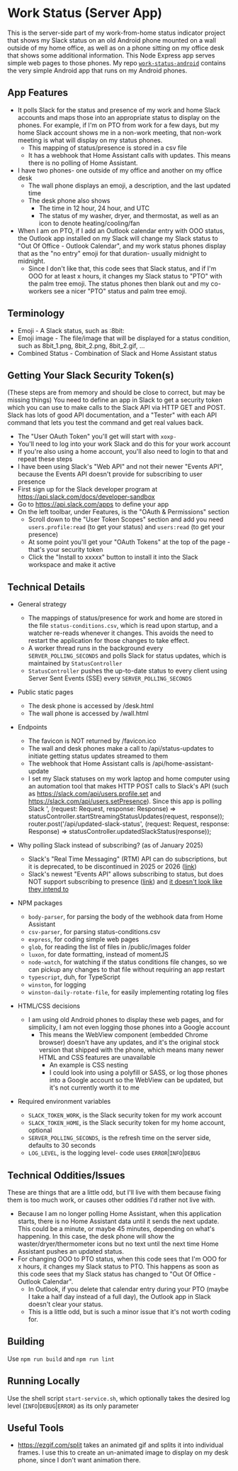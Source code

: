 # Work Status (Server App)
This is the server-side part of my work-from-home status indicator project that shows my Slack status on an old Android phone mounted on a wall outside of my home office, as well as on a phone sitting on my office desk that shows some additional information. This Node Express app serves simple web pages to those phones.
My repo [`work-status-android`](https://github.com/brianekummer/work-status-android) contains the very simple Android app that runs on my Android phones.

## App Features
- It polls Slack for the status and presence of my work and home Slack accounts and maps those into an appropriate status to display on the phones. For example, if I'm on PTO from work for a few days, but my home Slack account shows me in a non-work meeting, that non-work meeting is what will display on my status phones.
    - This mapping of status/presence is stored in a csv file
    - It has a webhook that Home Assistant calls with updates. This means there is no polling of Home Assistant.
- I have two phones- one outside of my office and another on my office desk
    - The wall phone displays an emoji, a description, and the last updated time
    - The desk phone also shows
        - The time in 12 hour, 24 hour, and UTC
        - The status of my washer, dryer, and thermostat, as well as an icon to denote heating/cooling/fan
- When I am on PTO, if I add an Outlook calendar entry with OOO status, the Outlook app installed on my Slack will change my Slack status to "Out Of Office - Outlook Calendar", and my work status phones display that as the "no entry" emoji for that duration- usually midnight to midnight.
    - Since I don't like that, this code sees that Slack status, and if I'm OOO for at least x hours, it changes my Slack status to "PTO" with the palm tree emoji. The status phones then blank out and my co-workers see a nicer "PTO" status and palm tree emoji.

## Terminology
- Emoji - A Slack status, such as :8bit:
- Emoji image - The file/image that will be displayed for a status condition, such as 8bit_1.png, 8bit_2.png, 8bit_2.gif, ...
- Combined Status - Combination of Slack and Home Assistant status

## Getting Your Slack Security Token(s)
(These steps are from memory and should be close to correct, but may be missing things)
You need to define an app in Slack to get a security token which you can use to make calls to the Slack API via HTTP GET and POST. Slack has lots of good API documentation, and a "Tester" with each API command that lets you test the command and get real values back.
  - The "User OAuth Token" you'll get will start with `xoxp-`
  - You'll need to log into your work Slack and do this for your work account
  - If you're also using a home account, you'll also need to login to that and repeat these steps
  - I have been using Slack's "Web API" and not their newer "Events API", because the Events API doesn't provide for subscribing to user presence
- First sign up for the Slack developer program at https://api.slack.com/docs/developer-sandbox
- Go to https://api.slack.com/apps to define your app
- On the left toolbar, under Features, is the "OAuth & Permissions" section
    - Scroll down to the "User Token Scopes" section and add you need `users.profile:read` (to get your status) and `users:read` (to get your presence)
    - At some point you'll get your "OAuth Tokens" at the top of the page - that's your security token
    - Click the "Install to xxxxx" button to install it into the Slack workspace and make it active

## Technical Details
- General strategy
    - The mappings of status/presence for work and home are stored in the file `status-conditions.csv`, which is read upon startup, and a watcher re-reads whenever it changes. This avoids the need to restart the application for those changes to take effect.
    - A worker thread runs in the background every `SERVER_POLLING_SECONDS` and polls Slack for status updates, which is maintained by `StatusController`
    - `StatusController` pushes the up-to-date status to every client using Server Sent Events (SSE) every `SERVER_POLLING_SECONDS`
- Public static pages
    - The desk phone is accessed by /desk.html
    - The wall phone is accessed by /wall.html
- Endpoints
    - The favicon is NOT returned by /favicon.ico
    - The wall and desk phones make a call to /api/status-updates to initiate getting status updates streamed to them
    - The webhook that Home Assistant calls is /api/home-assistant-update
    - I set my Slack statuses on my work laptop and home computer using an automation tool that makes HTTP POST calls to Slack's API (such as https://slack.com/api/users.profile.set and https://slack.com/api/users.setPresence). Since this app is polling Slack
    ', (request: Request, response: Response) => statusController.startStreamingStatusUpdates(request, response));
  router.post('/api/updated-slack-status', (request: Request, response: Response) => statusController.updatedSlackStatus(response));
- Why polling Slack instead of subscribing? (as of January 2025)
    - Slack's "Real Time Messaging" (RTM) API can do subscriptions, but it is deprecated, to be discontinued in 2025 or 2026 ([link](https://api.slack.com/legacy/rtm))
    - Slack's newest "Events API" allows subscribing to status, but does NOT support subscribing to presence ([link](https://api.slack.com/apis/presence-and-status#presence-querying-events)) and [it doesn't look like they intend to](https://github.com/slackapi/node-slack-sdk/issues/2129)

- NPM packages
    - `body-parser`, for parsing the body of the webhook data from Home Assistant
    - `csv-parser`, for parsing status-conditions.csv
    - `express`, for coding simple web pages
    - `glob`, for reading the list of files in /public/images folder
    - `luxon`, for date formatting, instead of momentJS
    - `node-watch`, for watching if the status conditions file changes, so we can pickup any changes to that file without requiring an app restart
    - `typescript`, duh, for TypeScript
    - `winston`, for logging
    - `winston-daily-rotate-file`, for easily implementing rotating log files
- HTML/CSS decisions
    - I am using old Android phones to display these web pages, and for simplicity, I am not even logging those phones into a Google account
        - This means the WebView component (embedded Chrome browser) doesn't have any updates, and it's the original stock version that shipped with the phone, which means many newer HTML and CSS features are unavailable
            - An example is CSS nesting
            - I could look into using a polyfill or SASS, or log those phones into a Google account so the WebView can be updated, but it's not currently worth it to me
- Required environment variables
    - `SLACK_TOKEN_WORK`, is the Slack security token for my work account
    - `SLACK_TOKEN_HOME`, is the Slack security token for my home account, optional
    - `SERVER_POLLING_SECONDS`, is the refresh time on the server side, defaults to 30 seconds
    - `LOG_LEVEL`, is the logging level- code uses `ERROR`|`INFO`|`DEBUG`

## Technical Oddities/Issues
These are things that are a little odd, but I'll live with them because fixing them is too much work, or causes other oddities I'd rather not live with.
- Because I am no longer polling Home Assistant, when this application starts, there is no Home Assistant data until it sends the next update. This could be a minute, or maybe 45 minutes, depending on what's happening. In this case, the desk phone will show the waster/dryer/thermometer icons but no text until the next time Home Assistant pushes an updated status.
- For changing OOO to PTO status, when this code sees that I'm OOO for x hours, it changes my Slack status to PTO. This happens as soon as this code sees that my Slack status has changed to "Out Of Office - Outlook Calendar".
    - In Outlook, if you delete that calendar entry during your PTO (maybe I take a half day instead of a full day), the Outlook app in Slack doesn't clear your status.
    - This is a little odd, but is such a minor issue that it's not worth coding for.

## Building
Use `npm run build` and `npm run lint`

## Running Locally
Use the shell script `start-service.sh`, which optionally takes the desired log level (`INFO`|`DEBUG`|`ERROR`) as its only parameter

## Useful Tools
- https://ezgif.com/split takes an animated gif and splits it into individual frames. I use this to create an un-animated image to display on my desk phone, since I don't want animation there.